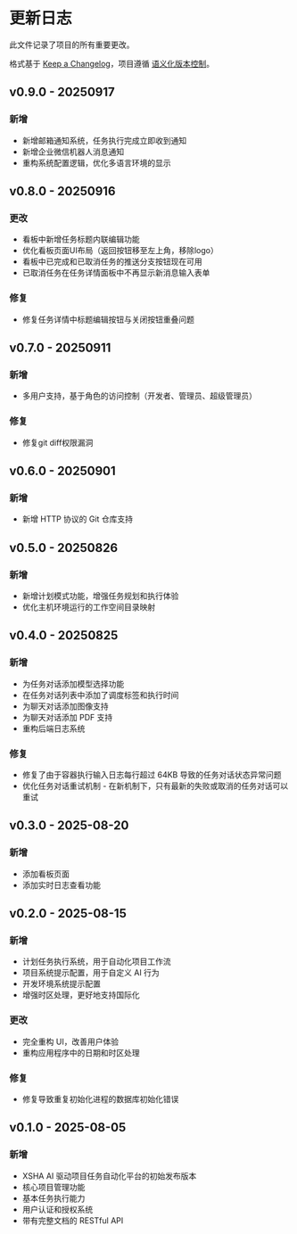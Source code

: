 # 更新日志

此文件记录了项目的所有重要更改。

格式基于 [Keep a Changelog](https://keepachangelog.com/en/1.0.0/)，项目遵循 [语义化版本控制](https://semver.org/spec/v2.0.0.html)。

## v0.9.0 - 20250917

### 新增

- 新增邮箱通知系统，任务执行完成立即收到通知
- 新增企业微信机器人消息通知
- 重构系统配置逻辑，优化多语言环境的显示

## v0.8.0 - 20250916

### 更改

- 看板中新增任务标题内联编辑功能
- 优化看板页面UI布局（返回按钮移至左上角，移除logo）
- 看板中已完成和已取消任务的推送分支按钮现在可用
- 已取消任务在任务详情面板中不再显示新消息输入表单

### 修复

- 修复任务详情中标题编辑按钮与关闭按钮重叠问题

## v0.7.0 - 20250911

### 新增

- 多用户支持，基于角色的访问控制（开发者、管理员、超级管理员）

### 修复

- 修复git diff权限漏洞

## v0.6.0 - 20250901

### 新增

- 新增 HTTP 协议的 Git 仓库支持

## v0.5.0 - 20250826

### 新增

- 新增计划模式功能，增强任务规划和执行体验
- 优化主机环境运行的工作空间目录映射

## v0.4.0 - 20250825

### 新增

- 为任务对话添加模型选择功能
- 在任务对话列表中添加了调度标签和执行时间
- 为聊天对话添加图像支持
- 为聊天对话添加 PDF 支持
- 重构后端日志系统

### 修复

- 修复了由于容器执行输入日志每行超过 64KB 导致的任务对话状态异常问题
- 优化任务对话重试机制 - 在新机制下，只有最新的失败或取消的任务对话可以重试

## v0.3.0 - 2025-08-20

### 新增

- 添加看板页面
- 添加实时日志查看功能

## v0.2.0 - 2025-08-15

### 新增

- 计划任务执行系统，用于自动化项目工作流
- 项目系统提示配置，用于自定义 AI 行为
- 开发环境系统提示配置
- 增强时区处理，更好地支持国际化

### 更改

- 完全重构 UI，改善用户体验
- 重构应用程序中的日期和时区处理

### 修复

- 修复导致重复初始化进程的数据库初始化错误

## v0.1.0 - 2025-08-05

### 新增

- XSHA AI 驱动项目任务自动化平台的初始发布版本
- 核心项目管理功能
- 基本任务执行能力
- 用户认证和授权系统
- 带有完整文档的 RESTful API